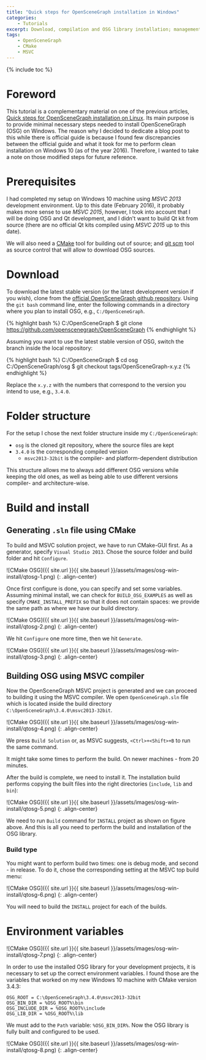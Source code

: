```yaml
---
title: "Quick steps for OpenSceneGraph installation in Windows"
categories: 
    - Tutorials
excerpt: Download, compilation and OSG library installation; management of environment variables on Windows.
tags: 
    - OpenSceneGraph 
    - CMake
    - MSVC
---
```


{% include toc %}

# Foreword

This tutorial is a complementary material on one of the previous articles, [Quick steps for OpenSceneGraph installation on Linux](http://vicrucann.github.io/tutorials/osg-linux-quick-install/). Its main purpose is to provide minimal necessary steps needed to install OpenSceneGraph (OSG) on Windows. The reason why I decided to dedicate a blog post to this while there is official guide is because I found few discrepancies between the official guide and what it took for me to perform clean installation on Windows 10 (as of the year 2016). Therefore, I wanted to take a note on those modified steps for future reference.

# Prerequisites

I had completed my setup on Windows 10 machine using *MSVC 2013* development environment. Up to this date (February 2016), it probably makes more sense to use *MSVC 2015*, however, I took into account that I will be doing OSG and Qt development, and I didn't want to build Qt kit from source (there are no official Qt kits compiled using *MSVC 2015* up to this date). 

We will also need a [CMake](https://cmake.org/) tool for building out of source; and [git scm](https://git-scm.com/) tool as source control that will allow to download OSG sources.

# Download

To download the latest stable version (or the latest development version if you wish), clone from the [official OpenSceneGraph github repository](https://github.com/openscenegraph/OpenSceneGraph). Using the `git bash` command line, enter the following commands in a directory where you plan to install OSG, e.g., `C:/OpenSceneGraph`.

{% highlight bash %}
C:/OpenSceneGraph $ git clone https://github.com/openscenegraph/OpenSceneGraph
{% endhighlight %}

Assuming you want to use the latest stable version of OSG, switch the branch inside the local repository:

{% highlight bash %}
C:/OpenSceneGraph $ cd osg
C:/OpenSceneGraph/osg $ git checkout tags/OpenSceneGraph-x.y.z
{% endhighlight %}

Replace the `x.y.z` with the  numbers that correspond to the version you intend to use, e.g., `3.4.0`.

# Folder structure

For the setup I chose the next folder structure inside my `C:/OpenSceneGraph`:

* `osg` is the cloned git repository, where the source files are kept
* `3.4.0` is the corresponding compiled version
    * `msvc2013-32bit` is the compiler- and platform-dependent distribution

This structure allows me to always add different OSG versions while keeping the old ones, as well as being able to use different versions compiler- and architecture-wise. 

# Build and install

## Generating `.sln` file using CMake

To build and MSVC solution project, we have to run CMake-GUI first. As a generator, specify `Visual Studio 2013`. Chose the source folder and build folder and hit `Configure`.

![CMake OSG]({{ site.url }}{{ site.baseurl }}/assets/images/osg-win-install/qtosg-1.png)
{: .align-center}

Once first configure is done, you can specify and set some variables. Assuming minimal install, we can check for `BUILD_OSG_EXAMPLES` as well as specify `CMAKE_INSTALL_PREFIX` so that it does not contain spaces: we provide the same path as where we have our build directory.

![CMake OSG]({{ site.url }}{{ site.baseurl }}/assets/images/osg-win-install/qtosg-2.png)
{: .align-center}

We hit `Configure` one more time, then we hit `Generate`.

![CMake OSG]({{ site.url }}{{ site.baseurl }}/assets/images/osg-win-install/qtosg-3.png)
{: .align-center}

## Building OSG using MSVC compiler

Now the OpenSceneGraph MSVC project is generated and we can proceed to building it using the MSVC compiler. We open `OpenSceneGraph.sln` file which is located inside the build directory `C:\OpenSceneGraph\3.4.0\msvc2013-32bit`.

![CMake OSG]({{ site.url }}{{ site.baseurl }}/assets/images/osg-win-install/qtosg-4.png)
{: .align-center}

We press `Build Solution` or, as MSVC suggests, `<Ctrl>+<Shift>+B` to run the same command.

It might take some times to perform the build. On newer machines - from 20 minutes. 

After the build is complete, we need to install it. The installation build performs copying the built files into the right directories (`include`, `lib` and `bin`):

![CMake OSG]({{ site.url }}{{ site.baseurl }}/assets/images/osg-win-install/qtosg-5.png)
{: .align-center}

We need to run `Build` command for `INSTALL` project as shown on figure above. And this is all you need to perform the build and installation of the OSG library.

### Build type

You might want to perform build two times: one is debug mode, and second - in release. To do it, chose the corresponding setting at the MSVC top build menu:

![CMake OSG]({{ site.url }}{{ site.baseurl }}/assets/images/osg-win-install/qtosg-6.png)
{: .align-center}

You will need to build the `INSTALL` project for each of the builds.

# Environment variables

![CMake OSG]({{ site.url }}{{ site.baseurl }}/assets/images/osg-win-install/qtosg-7.png)
{: .align-center}

In order to use the installed OSG library for your development projects, it is necessary to set up the correct environment variables. I found those are the variables that worked on my new Windows 10 machine with CMake version 3.4.3:

```
OSG_ROOT = C:\OpenSceneGraph\3.4.0\msvc2013-32bit
OSG_BIN_DIR = %OSG_ROOT%\bin
OSG_INCLUDE_DIR = %OSG_ROOT%\include
OSG_LIB_DIR = %OSG_ROOT%\lib
```

We must add to the `Path` variable: `%OSG_BIN_DIR%`. Now the OSG library is fully built and configured to be used.

![CMake OSG]({{ site.url }}{{ site.baseurl }}/assets/images/osg-win-install/qtosg-8.png)
{: .align-center}
